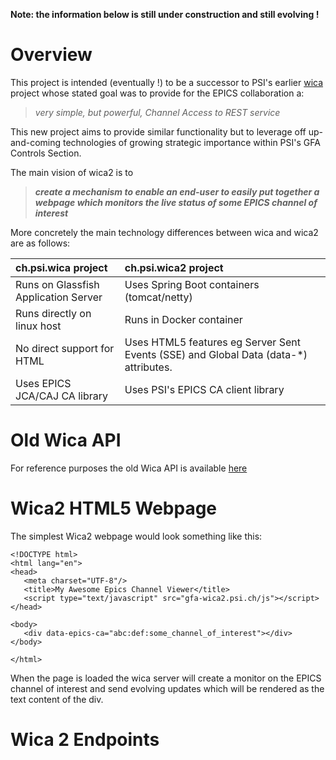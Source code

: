 **Note: the information below is still under construction and still evolving !**


# Overview

This project is intended (eventually !) to be a successor to PSI's earlier [wica](https://git.psi.ch/controls_highlevel_applications/ch.psi.wica)
project whose stated goal was to provide for the EPICS collaboration a:

> *very simple, but powerful, Channel Access to REST service*

This new project aims to provide similar functionality but to leverage off up-and-coming
technologies of growing strategic importance within PSI's GFA Controls Section.

The main vision of wica2 is to

> _**create a mechanism to enable an end-user to easily put together a webpage which
monitors the live status of some EPICS channel of interest**_

More concretely the main technology differences between wica and wica2 are as follows:

| ch.psi.wica project                  | ch.psi.wica2 project                       |
| :----------------------------------- | :----------------------------------------- |
| Runs on Glassfish Application Server | Uses Spring Boot containers (tomcat/netty) |
| Runs directly on linux host          | Runs in Docker container                   |
| No direct support for HTML           | Uses HTML5 features eg Server Sent Events (SSE) and Global Data (data-*) attributes.
| Uses EPICS JCA/CAJ CA library        | Uses PSI's EPICS CA client library         |


# Old Wica API

For reference purposes the old Wica API is available [here](https://git.psi.ch/controls_highlevel_applications/ch.psi.wica/blob/master/Readme.md#API)


# Wica2 HTML5 Webpage

The simplest Wica2 webpage would look something like this:
```
<!DOCTYPE html>
<html lang="en">
<head>
   <meta charset="UTF-8"/>
   <title>My Awesome Epics Channel Viewer</title>
   <script type="text/javascript" src="gfa-wica2.psi.ch/js"></script>
</head>

<body>
   <div data-epics-ca="abc:def:some_channel_of_interest"></div>
</body>

</html>
```

When the page is loaded the wica server will create a monitor on
the EPICS channel of interest and send evolving updates which will be
rendered as the text content of the div.

# Wica 2 Endpoints

